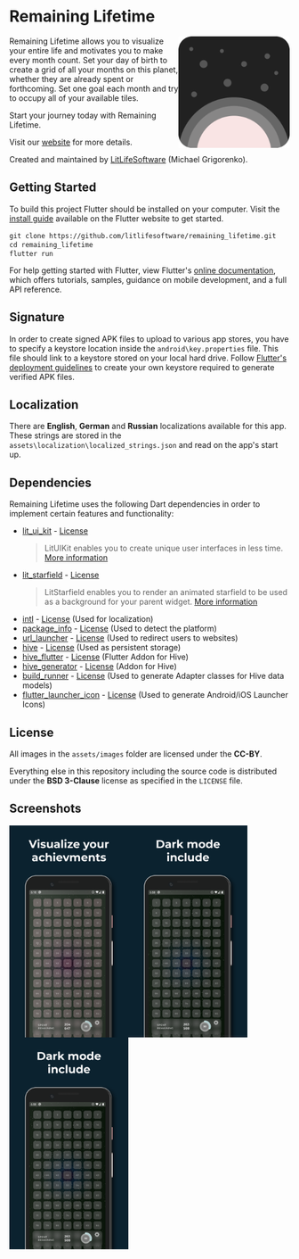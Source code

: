 # Remaining Lifetime

<img align="right" src="assets/images/Remaining_Lifetime_App_Launcher_Icon_Rounded.png" height="200">

Remaining Lifetime allows you to visualize your entire life and motivates you to make every month count. Set your day of birth to create a grid of all your months on this planet, whether they are already spent or forthcoming. Set one goal each month and try to occupy all of your available tiles.

Start your journey today with Remaining Lifetime.

Visit our [website](https://litlifesoftware.github.io) for more details.

Created and maintained by [LitLifeSoftware](https://litlifesoftware.github.io/) (Michael Grigorenko).

## Getting Started

To build this project Flutter should be installed on your computer. Visit the [install guide](https://flutter.io/docs/get-started/install) available on the Flutter website to get started.

```
git clone https://github.com/litlifesoftware/remaining_lifetime.git
cd remaining_lifetime
flutter run
```

For help getting started with Flutter, view Flutter's
[online documentation](https://flutter.dev/docs), which offers tutorials,
samples, guidance on mobile development, and a full API reference.

## Signature

In order to create signed APK files to upload to various app stores, you have to specify a keystore location inside the `android\key.properties` file. This file should link to a keystore stored on your local hard drive. Follow [Flutter's deployment guidelines](https://flutter.dev/docs/deployment/android#create-a-keystore) to create your own keystore required to generate verified APK files.

## Localization

There are **English**, **German** and **Russian** localizations available for this app. These strings are stored in the `assets\localization\localized_strings.json` and read on the app's start up.

## Dependencies

Remaining Lifetime uses the following Dart dependencies in order to implement certain
features and functionality:

- [lit_ui_kit](https://pub.dev/packages/lit_ui_kit) - [License](https://github.com/dart-lang/intl/blob/master/LICENSE)
  > LitUIKit enables you to create unique user interfaces in less time. [More information](https://pub.dev/packages/lit_ui_kit)
- [lit_starfield](https://pub.dev/packages/lit_starfield) - [License](https://github.com/dart-lang/intl/blob/master/LICENSE)
  > LitStarfield enables you to render an animated starfield to be used as a background for your parent widget. [More information](https://pub.dev/packages/lit_ui_kit)
- [intl](https://pub.dev/packages/intl) - [License](https://github.com/dart-lang/intl/blob/master/LICENSE) (Used for localization)
- [package_info](https://pub.dev/packages/package_info) - [License](https://github.com/flutter/plugins/blob/master/LICENSE) (Used to detect the platform)
- [url_launcher](https://pub.dev/packages/url_launcher) - [License](https://github.com/flutter/plugins/blob/master/packages/url_launcher/url_launcher/LICENSE) (Used to
  redirect users to websites)
- [hive](https://pub.dev/packages/hive) - [License](https://github.com/hivedb/hive/blob/master/hive/LICENSE) (Used as persistent storage)
- [hive_flutter](https://pub.dev/packages/hive_flutter) - [License](https://github.com/hivedb/hive/blob/master/hive_flutter/LICENSE) (Flutter Addon for Hive)
- [hive_generator](https://pub.dev/packages/hive_generator) - [License](https://github.com/hivedb/hive/blob/master/hive_generator/LICENSE) (Addon for Hive)
- [build_runner](https://pub.dev/packages/build_runner) - [License](https://github.com/dart-lang/build/blob/master/build_runner/LICENSE) (Used to generate Adapter classes for Hive data models)
- [flutter_launcher_icon](https://pub.dev/packages/flutter_launcher_icons) - [License](https://github.com/fluttercommunity/flutter_launcher_icons/blob/master/LICENSE) (Used to generate Android/iOS Launcher Icons)

## License

All images in the `assets/images` folder are licensed under the **CC-BY**.

Everything else in this repository including the source code is distributed under the
**BSD 3-Clause** license as specified in the `LICENSE` file.

## Screenshots

<img align="left" src="assets/screenshots/Remaining_Lifetime_Screenshot_Artwork_1_EN-01.png" height="380">
<img align="left" src="assets/screenshots/Remaining_Lifetime_Screenshot_Artwork_2_EN-01.png" height="380">
<img align="left" src="assets/screenshots/Remaining_Lifetime_Screenshot_Artwork_2_EN-01.png" height="380">

